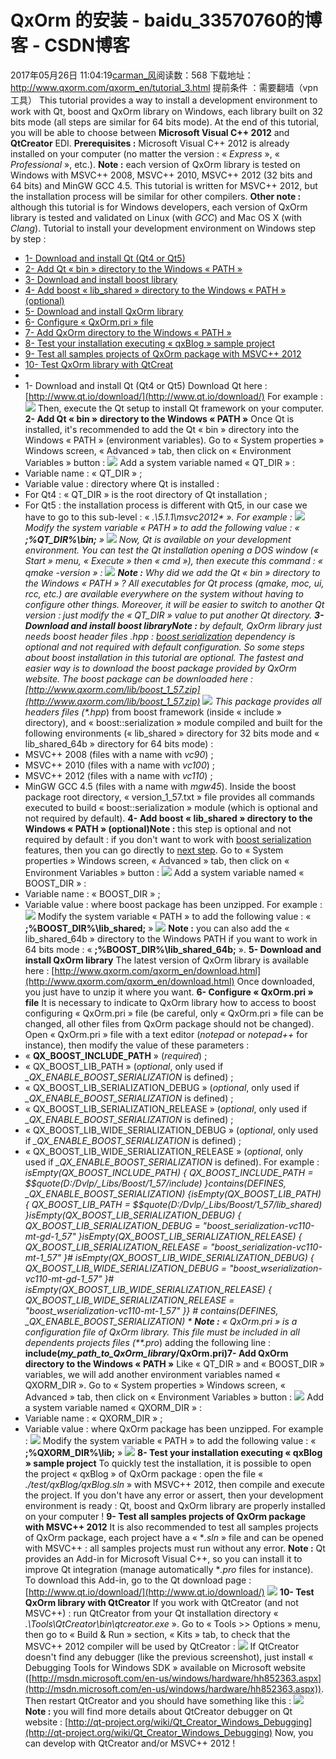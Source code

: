 # QxOrm 的安装 - baidu_33570760的博客 - CSDN博客
2017年05月26日 11:04:19[carman_风](https://me.csdn.net/baidu_33570760)阅读数：568
下载地址：http://www.qxorm.com/qxorm_en/tutorial_3.html
提前条件 ：需要翻墙（vpn工具）
This tutorial provides a way to install a development environment to work with Qt, boost and QxOrm library on Windows, each library built on 32 bits mode (all steps are similar for 64 bits mode).
At the end of this tutorial, you will be able to choose between **Microsoft Visual C++ 2012** and
**QtCreator** EDI.
**Prerequisites :** Microsoft Visual C++ 2012 is already installed on your computer (no matter the version : «
*Express* », « *Professional* », etc.).
**Note :** each version of QxOrm library is tested on Windows with MSVC++ 2008, MSVC++ 2010, MSVC++ 2012 (32 bits and 64 bits) and MinGW GCC 4.5. This tutorial is written for MSVC++ 2012, but the installation process will be similar for other compilers.
**Other note :** although this tutorial is for Windows developers, each version of QxOrm library is tested and validated on Linux (with
*GCC*) and Mac OS X (with *Clang*).
Tutorial to install your development environment on Windows step by step :
- [1- Download and install Qt (Qt4 or Qt5)](http://www.qxorm.com/qxorm_en/tutorial_3.html#tuto_10)
- [2- Add Qt « bin » directory to the Windows « PATH »](http://www.qxorm.com/qxorm_en/tutorial_3.html#tuto_20)
- [3- Download and install boost library](http://www.qxorm.com/qxorm_en/tutorial_3.html#tuto_30)
- [4- Add boost « lib_shared » directory to the Windows « PATH » (optional)](http://www.qxorm.com/qxorm_en/tutorial_3.html#tuto_40)
- [5- Download and install QxOrm library](http://www.qxorm.com/qxorm_en/tutorial_3.html#tuto_50)
- [6- Configure « QxOrm.pri » file](http://www.qxorm.com/qxorm_en/tutorial_3.html#tuto_60)
- [7- Add QxOrm directory to the Windows « PATH »](http://www.qxorm.com/qxorm_en/tutorial_3.html#tuto_70)
- [8- Test your installation executing « qxBlog » sample project](http://www.qxorm.com/qxorm_en/tutorial_3.html#tuto_80)
- [9- Test all samples projects of QxOrm package with MSVC++ 2012](http://www.qxorm.com/qxorm_en/tutorial_3.html#tuto_90)
- [10- Test QxOrm library with QtCreat](http://www.qxorm.com/qxorm_en/tutorial_3.html#tuto_100)
- [](http://www.qxorm.com/qxorm_en/tutorial_3.html#tuto_100)
- [](http://www.qxorm.com/qxorm_en/tutorial_3.html#tuto_100)1- Download and install Qt (Qt4 or Qt5)
Download Qt here : [http://www.qt.io/download/](http://www.qt.io/download/)
For example :
![](http://www.qxorm.com/qxorm_en/resource/tuto_install_qxorm_1.png)
Then, execute the Qt setup to install Qt framework on your computer.
**2- Add Qt « bin » directory to the Windows « PATH »**
Once Qt is installed, it's recommended to add the Qt « bin » directory into the Windows « PATH » (environment variables).
Go to « System properties » Windows screen, « Advanced » tab, then click on « Environment Variables » button :
![](http://www.qxorm.com/qxorm_en/resource/tuto_install_qxorm_2.png)
Add a system variable named « QT_DIR » :
- Variable name : « QT_DIR » ;
- Variable value : directory where Qt is installed :
- For Qt4 : « QT_DIR » is the root directory of Qt installation ;
- For Qt5 : the installation process is different with Qt5, in our case we have to go to this sub-level : «
*.\5.1.1\msvc2012\* ».
For example :
![](http://www.qxorm.com/qxorm_en/resource/tuto_install_qxorm_3.png)
Modify the system variable « PATH » to add the following value : « **;%QT_DIR%\bin\;** »
![](http://www.qxorm.com/qxorm_en/resource/tuto_install_qxorm_4.png)
Now, Qt is available on your development environment. You can test the Qt installation opening a DOS window (« Start » menu, « Execute » then « cmd »), then execute this command : «
*qmake -version* » :
![](http://www.qxorm.com/qxorm_en/resource/tuto_install_qxorm_5.png)
**Note :** Why did we add the Qt « bin » directory to the Windows « PATH » ? All executables for Qt process (*qmake*,
*moc*, *ui*, *rcc*, etc.) are available everywhere on the system without having to configure other things. Moreover, it will be easier to switch to another Qt version : just modify the « QT_DIR » value to put another Qt directory.
**3- Download and install boost libraryNote :** by default, QxOrm library just needs boost header files **.hpp* :
[boost serialization](http://www.boost.org/doc/libs/release/libs/serialization/doc/index.html) dependency is optional and not required with default configuration. So some steps about boost installation in this tutorial are optional.
The fastest and easier way is to download the boost package provided by QxOrm website.
The boost package can be downloaded here : [http://www.qxorm.com/lib/boost_1_57.zip](http://www.qxorm.com/lib/boost_1_57.zip)
![](http://www.qxorm.com/qxorm_en/resource/tuto_install_qxorm_6.png)
This package provides all headers files (**.hpp*) from boost framework (inside « include » directory), and « boost::serialization » module compiled and built for the following environments (« lib_shared » directory for 32 bits mode and « lib_shared_64b
 » directory for 64 bits mode) :
- MSVC++ 2008 (files with a name with *vc90*) ;
- MSVC++ 2010 (files with a name with *vc100*) ;
- MSVC++ 2012 (files with a name with *vc110*) ;
- MinGW GCC 4.5 (files with a name with *mgw45*).
Inside the boost package root directory, « version_1_57.txt » file provides all commands executed to build « boost::serialization » module (which is optional and not required by default).
**4- Add boost « lib_shared » directory to the Windows « PATH » (optional)Note :** this step is optional and not required by default : if you don't want to work with
[boost serialization](http://www.boost.org/doc/libs/release/libs/serialization/doc/index.html) features, then you can go directly to [next step](http://www.qxorm.com/qxorm_en/tutorial_3.html#tuto_50).
Go to « System properties » Windows screen, « Advanced » tab, then click on « Environment Variables » button :
![](http://www.qxorm.com/qxorm_en/resource/tuto_install_qxorm_2.png)
Add a system variable named « BOOST_DIR » :
- Variable name : « BOOST_DIR » ;
- Variable value : where boost package has been unzipped.
For example :
![](http://www.qxorm.com/qxorm_en/resource/tuto_install_qxorm_7.png)
Modify the system variable « PATH » to add the following value : « **;%BOOST_DIR%\lib_shared\;** »
![](http://www.qxorm.com/qxorm_en/resource/tuto_install_qxorm_8.png)
**Note :** you can also add the « lib_shared_64b » directory to the Windows PATH if you want to work in 64 bits mode : «
**;%BOOST_DIR%\lib_shared_64b\;** ».
**5- Download and install QxOrm library**
The latest version of QxOrm library is available here : [http://www.qxorm.com/qxorm_en/download.html](http://www.qxorm.com/qxorm_en/download.html)
Once downloaded, you just have to unzip it where you want.
**6- Configure « QxOrm.pri » file**
It is necessary to indicate to QxOrm library how to access to boost configuring « QxOrm.pri » file (be careful, only « QxOrm.pri » file can be changed, all other files from QxOrm package should not be changed).
Open « QxOrm.pri » file with a text editor (*notepad* or *notepad++* for instance), then modify the value of these parameters :
- « **QX_BOOST_INCLUDE_PATH** » (*required*) ;
- « QX_BOOST_LIB_PATH » (*optional*, only used if *_QX_ENABLE_BOOST_SERIALIZATION* is defined) ;
- « QX_BOOST_LIB_SERIALIZATION_DEBUG » (*optional*, only used if *_QX_ENABLE_BOOST_SERIALIZATION* is defined) ;
- « QX_BOOST_LIB_SERIALIZATION_RELEASE » (*optional*, only used if *_QX_ENABLE_BOOST_SERIALIZATION* is defined) ;
- « QX_BOOST_LIB_WIDE_SERIALIZATION_DEBUG » (*optional*, only used if *_QX_ENABLE_BOOST_SERIALIZATION* is defined) ;
- « QX_BOOST_LIB_WIDE_SERIALIZATION_RELEASE » (*optional*, only used if *_QX_ENABLE_BOOST_SERIALIZATION* is defined).
For example :
*isEmpty(QX_BOOST_INCLUDE_PATH) { QX_BOOST_INCLUDE_PATH = $$quote(D:/Dvlp/_Libs/Boost/1_57/include) }contains(DEFINES, _QX_ENABLE_BOOST_SERIALIZATION) {isEmpty(QX_BOOST_LIB_PATH) { QX_BOOST_LIB_PATH = $$quote(D:/Dvlp/_Libs/Boost/1_57/lib_shared) }isEmpty(QX_BOOST_LIB_SERIALIZATION_DEBUG) { QX_BOOST_LIB_SERIALIZATION_DEBUG = "boost_serialization-vc110-mt-gd-1_57" }isEmpty(QX_BOOST_LIB_SERIALIZATION_RELEASE) { QX_BOOST_LIB_SERIALIZATION_RELEASE = "boost_serialization-vc110-mt-1_57" }# isEmpty(QX_BOOST_LIB_WIDE_SERIALIZATION_DEBUG) { QX_BOOST_LIB_WIDE_SERIALIZATION_DEBUG = "boost_wserialization-vc110-mt-gd-1_57" }# isEmpty(QX_BOOST_LIB_WIDE_SERIALIZATION_RELEASE) { QX_BOOST_LIB_WIDE_SERIALIZATION_RELEASE = "boost_wserialization-vc110-mt-1_57" }} # contains(DEFINES, _QX_ENABLE_BOOST_SERIALIZATION) *
**Note :** « QxOrm.pri » is a configuration file of QxOrm library. This file must be included in all dependents projects files (**.pro*) adding the following line :
**include(*my_path_to_QxOrm_library*/QxOrm.pri)7- Add QxOrm directory to the Windows « PATH »**
Like « QT_DIR » and « BOOST_DIR » variables, we will add another environment variables named « QXORM_DIR ».
Go to « System properties » Windows screen, « Advanced » tab, then click on « Environment Variables » button :
![](http://www.qxorm.com/qxorm_en/resource/tuto_install_qxorm_2.png)
Add a system variable named « QXORM_DIR » :
- Variable name : « QXORM_DIR » ;
- Variable value : where QxOrm package has been unzipped.
For example :
![](http://www.qxorm.com/qxorm_en/resource/tuto_install_qxorm_9.png)
Modify the system variable « PATH » to add the following value : « **;%QXORM_DIR%\lib\;** »
![](http://www.qxorm.com/qxorm_en/resource/tuto_install_qxorm_10.png)
**8- Test your installation executing « qxBlog » sample project**
To quickly test the installation, it is possible to open the project « qxBlog » of QxOrm package : open the file «
*./test/qxBlog/qxBlog.sln* » with MSVC++ 2012, then compile and execute the project.
If you don't have any error or assert, then your development environment is ready : Qt, boost and QxOrm library are properly installed on your computer !
**9- Test all samples projects of QxOrm package with MSVC++ 2012**
It is also recommended to test all samples projects of QxOrm package, each project have a «
**.sln* » file and can be opened with MSVC++ : all samples projects must run without any error.
**Note :** Qt provides an Add-in for Microsoft Visual C++, so you can install it to improve Qt integration (manage automatically
**.pro* files for instance).
To download this Add-in, go to the Qt download page : [http://www.qt.io/download/](http://www.qt.io/download/)
![](http://www.qxorm.com/qxorm_en/resource/tuto_install_qxorm_11.png)
**10- Test QxOrm library with QtCreator**
If you work with QtCreator (and not MSVC++) : run QtCreator from your Qt installation directory «
*.\Tools\QtCreator\bin\qtcreator.exe* ».
Go to « Tools >> Options » menu, then go to « Build & Run » section, « Kits » tab, to check that the MSVC++ 2012 compiler will be used by QtCreator :
![](http://www.qxorm.com/qxorm_en/resource/tuto_install_qxorm_12.png)
If QtCreator doesn't find any debugger (like the previous screenshot), just install « Debugging Tools for Windows SDK » available on Microsoft website ([http://msdn.microsoft.com/en-us/windows/hardware/hh852363.aspx](http://msdn.microsoft.com/en-us/windows/hardware/hh852363.aspx)).
 Then restart QtCreator and you should have something like this :
![](http://www.qxorm.com/qxorm_en/resource/tuto_install_qxorm_13.png)
**Note :** you will find more details about QtCreator debugger on Qt website :
[http://qt-project.org/wiki/Qt_Creator_Windows_Debugging](http://qt-project.org/wiki/Qt_Creator_Windows_Debugging)
Now, you can develop with QtCreator and/or MSVC++ 2012 !
